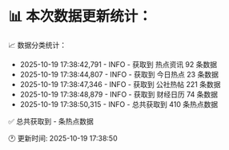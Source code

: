 📊 本次数据更新统计：
==========================

📈 数据分类统计：
- 2025-10-19 17:38:42,791 - INFO - 获取到 热点资讯 92 条数据
- 2025-10-19 17:38:44,807 - INFO - 获取到 今日热点 23 条数据
- 2025-10-19 17:38:47,346 - INFO - 获取到 公社热帖 221 条数据
- 2025-10-19 17:38:48,879 - INFO - 获取到 财经日历 74 条数据
- 2025-10-19 17:38:50,315 - INFO - 总共获取到 410 条热点数据

✅ 总共获取到 - 条热点数据

🕐 更新时间: 2025-10-19 17:38:50

